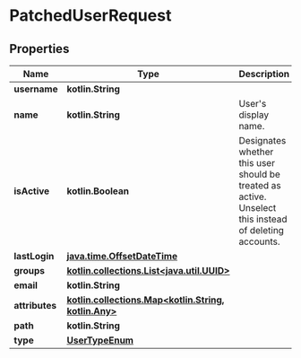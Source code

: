 
# PatchedUserRequest

## Properties
Name | Type | Description | Notes
------------ | ------------- | ------------- | -------------
**username** | **kotlin.String** |  |  [optional]
**name** | **kotlin.String** | User&#39;s display name. |  [optional]
**isActive** | **kotlin.Boolean** | Designates whether this user should be treated as active. Unselect this instead of deleting accounts. |  [optional]
**lastLogin** | [**java.time.OffsetDateTime**](java.time.OffsetDateTime.md) |  |  [optional]
**groups** | [**kotlin.collections.List&lt;java.util.UUID&gt;**](java.util.UUID.md) |  |  [optional]
**email** | **kotlin.String** |  |  [optional]
**attributes** | [**kotlin.collections.Map&lt;kotlin.String, kotlin.Any&gt;**](kotlin.Any.md) |  |  [optional]
**path** | **kotlin.String** |  |  [optional]
**type** | [**UserTypeEnum**](UserTypeEnum.md) |  |  [optional]



